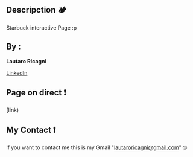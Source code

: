 ## Descripction 🏕️

Starbuck interactive Page :p

## By :

**Lautaro Ricagni**

[LinkedIn](https://www.linkedin.com/in/lautaro-ricagni-33a57b214/)

## Page on direct ❗
[link)

## My Contact ❗
if you want to contact me this is my Gmail "lautaroricagni@gmail.com" 🤓

